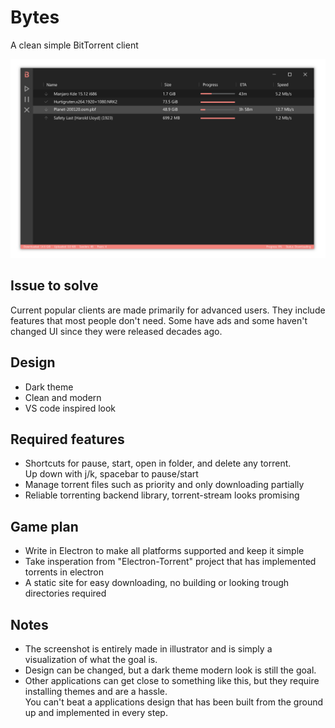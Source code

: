 # Bytes
A clean simple BitTorrent client

<!-- ![](screenshot.jpg) -->
![](vector_design.svg)

## Issue to solve
Current popular clients are made primarily for advanced users.
They include features that most people don't need.
Some have ads and some haven't changed UI since they were released decades ago.

## Design
- Dark theme
- Clean and modern
- VS code inspired look

## Required features
- Shortcuts for pause, start, open in folder, and delete any torrent.  
  Up down with j/k, spacebar to pause/start
- Manage torrent files such as priority and only downloading partially
- Reliable torrenting backend library, torrent-stream looks promising

## Game plan
- Write in Electron to make all platforms supported and keep it simple
- Take insperation from "Electron-Torrent" project that has implemented torrents in electron
- A static site for easy downloading, no building or looking trough directories required


## Notes
- The screenshot is entirely made in illustrator and is simply a visualization of what the goal is.  
- Design can be changed, but a dark theme modern look is still the goal.  
- Other applications can get close to something like this, but they require installing themes and are a hassle.  
  You can't beat a applications design that has been built from the ground up and implemented in every step.  
